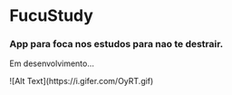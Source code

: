 # FucuStudy
<h3>App para foca nos estudos para nao te destrair.</h3>
<p>
  <a align="center">Em desenvolvimento...</a>
</p>
![Alt Text](https://i.gifer.com/OyRT.gif)
